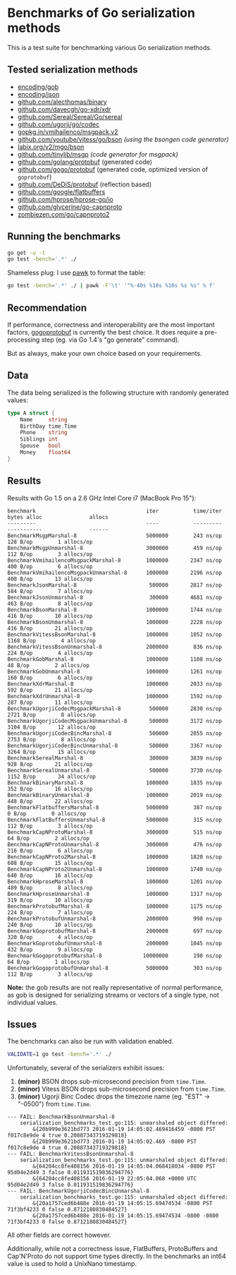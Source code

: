 # Benchmarks of Go serialization methods

This is a test suite for benchmarking various Go serialization methods.

## Tested serialization methods

- [encoding/gob](http://golang.org/pkg/encoding/gob/)
- [encoding/json](http://golang.org/pkg/encoding/json/)
- [github.com/alecthomas/binary](https://github.com/alecthomas/binary)
- [github.com/davecgh/go-xdr/xdr](https://github.com/davecgh/go-xdr)
- [github.com/Sereal/Sereal/Go/sereal](https://github.com/Sereal/Sereal)
- [github.com/ugorji/go/codec](https://github.com/ugorji/go/tree/master/codec)
- [gopkg.in/vmihailenco/msgpack.v2](https://github.com/vmihailenco/msgpack)
- [github.com/youtube/vitess/go/bson](https://github.com/youtube/vitess/tree/master/go/bson) *(using the bsongen code generator)*
- [labix.org/v2/mgo/bson](https://labix.org/v2/mgo/bson)
- [github.com/tinylib/msgp](https://github.com/tinylib/msgp) *(code generator for msgpack)*
- [github.com/golang/protobuf](https://github.com/golang/protobuf) (generated code)
- [github.com/gogo/protobuf](https://gogo.github.io/) (generated code, optimized version of `goprotobuf`)
- [github.com/DeDiS/protobuf](https://github.com/DeDiS/protobuf) (reflection based)
- [github.com/google/flatbuffers](https://github.com/google/flatbuffers)
- [github.com/hprose/hprose-go/io](https://github.com/hprose/hprose-go)
- [github.com/glycerine/go-capnproto](https://github.com/glycerine/go-capnproto)
- [zombiezen.com/go/capnproto2](https://godoc.org/zombiezen.com/go/capnproto2)


## Running the benchmarks

```bash
go get -u -t
go test -bench='.*' ./
```

Shameless plug: I use [pawk](https://github.com/alecthomas/pawk) to format the table:

```bash
go test -bench='.*' ./ | pawk -F'\t' '"%-40s %10s %10s %s %s" % f'
```

## Recommendation

If performance, correctness and interoperability are the most
important factors, [gogoprotobuf](https://gogo.github.io/) is
currently the best choice. It does require a pre-processing step (eg.
via Go 1.4's "go generate" command).

But as always, make your own choice based on your requirements.

## Data

The data being serialized is the following structure with randomly generated values:

```go
type A struct {
    Name     string
    BirthDay time.Time
    Phone    string
    Siblings int
    Spouse   bool
    Money    float64
}
```


## Results

Results with Go 1.5 on a 2.6 GHz Intel Core i7 (MacBook Pro 15"):

```
benchmark                                   iter           time/iter      bytes alloc               allocs
---------                                   ----           ---------      -----------               ------
BenchmarkMsgpMarshal-8                      5000000        243 ns/op      128 B/op        1 allocs/op
BenchmarkMsgpUnmarshal-8                    3000000        459 ns/op      112 B/op        3 allocs/op
BenchmarkVmihailencoMsgpackMarshal-8        1000000       2347 ns/op      400 B/op        6 allocs/op
BenchmarkVmihailencoMsgpackUnmarshal-8      1000000       2196 ns/op      400 B/op       13 allocs/op
BenchmarkJsonMarshal-8                       500000       2817 ns/op      584 B/op        7 allocs/op
BenchmarkJsonUnmarshal-8                     300000       4681 ns/op      463 B/op        8 allocs/op
BenchmarkBsonMarshal-8                      1000000       1744 ns/op      416 B/op       10 allocs/op
BenchmarkBsonUnmarshal-8                    1000000       2228 ns/op      416 B/op       21 allocs/op
BenchmarkVitessBsonMarshal-8                1000000       1052 ns/op     1168 B/op        4 allocs/op
BenchmarkVitessBsonUnmarshal-8              2000000        836 ns/op      224 B/op        4 allocs/op
BenchmarkGobMarshal-8                       1000000       1108 ns/op       48 B/op        2 allocs/op
BenchmarkGobUnmarshal-8                     1000000       1261 ns/op      160 B/op        6 allocs/op
BenchmarkXdrMarshal-8                       1000000       2033 ns/op      592 B/op       21 allocs/op
BenchmarkXdrUnmarshal-8                     1000000       1592 ns/op      287 B/op       11 allocs/op
BenchmarkUgorjiCodecMsgpackMarshal-8         500000       2830 ns/op     2721 B/op        8 allocs/op
BenchmarkUgorjiCodecMsgpackUnmarshal-8       500000       3172 ns/op     3104 B/op       12 allocs/op
BenchmarkUgorjiCodecBincMarshal-8            500000       2855 ns/op     2753 B/op        8 allocs/op
BenchmarkUgorjiCodecBincUnmarshal-8          500000       3367 ns/op     3264 B/op       15 allocs/op
BenchmarkSerealMarshal-8                     300000       3839 ns/op      928 B/op       21 allocs/op
BenchmarkSerealUnmarshal-8                   500000       3730 ns/op     1152 B/op       34 allocs/op
BenchmarkBinaryMarshal-8                    1000000       1835 ns/op      352 B/op       16 allocs/op
BenchmarkBinaryUnmarshal-8                  1000000       2019 ns/op      448 B/op       22 allocs/op
BenchmarkFlatbuffersMarshal-8               5000000        387 ns/op        0 B/op        0 allocs/op
BenchmarkFlatBuffersUnmarshal-8             5000000        315 ns/op      112 B/op        3 allocs/op
BenchmarkCapNProtoMarshal-8                 3000000        515 ns/op       64 B/op        2 allocs/op
BenchmarkCapNProtoUnmarshal-8               3000000        476 ns/op      216 B/op        6 allocs/op
BenchmarkCapNProto2Marshal-8                1000000       1820 ns/op      608 B/op       15 allocs/op
BenchmarkCapNProto2Unmarshal-8              1000000       1740 ns/op      640 B/op       16 allocs/op
BenchmarkHproseMarshal-8                    1000000       1201 ns/op      489 B/op        8 allocs/op
BenchmarkHproseUnmarshal-8                  1000000       1317 ns/op      319 B/op       10 allocs/op
BenchmarkProtobufMarshal-8                  1000000       1175 ns/op      224 B/op        7 allocs/op
BenchmarkProtobufUnmarshal-8                2000000        998 ns/op      240 B/op       10 allocs/op
BenchmarkGoprotobufMarshal-8                2000000        697 ns/op      320 B/op        4 allocs/op
BenchmarkGoprotobufUnmarshal-8              2000000       1045 ns/op      432 B/op        9 allocs/op
BenchmarkGogoprotobufMarshal-8             10000000        198 ns/op       64 B/op        1 allocs/op
BenchmarkGogoprotobufUnmarshal-8            5000000        303 ns/op      112 B/op        3 allocs/op
```

**Note:** the gob results are not really representative of normal performance, as gob is designed for serializing streams or vectors of a single type, not individual values.


## Issues


The benchmarks can also be run with validation enabled.

```bash
VALIDATE=1 go test -bench='.*' ./
```

Unfortunately, several of the serializers exhibit issues:

1. **(minor)** BSON drops sub-microsecond precision from `time.Time`.
2. **(minor)** Vitess BSON drops sub-microsecond precision from `time.Time`.
3. **(minor)** Ugorji Binc Codec drops the timezone name (eg. "EST" -> "-0500") from `time.Time`.

```
--- FAIL: BenchmarkBsonUnmarshal-8
    serialization_benchmarks_test.go:115: unmarshaled object differed:
        &{20b999e3621bd773 2016-01-19 14:05:02.469416459 -0800 PST f017c8e9de 4 true 0.20887343719329818}
        &{20b999e3621bd773 2016-01-19 14:05:02.469 -0800 PST f017c8e9de 4 true 0.20887343719329818}
--- FAIL: BenchmarkVitessBsonUnmarshal-8
    serialization_benchmarks_test.go:115: unmarshaled object differed:
        &{64204cc8fe408156 2016-01-19 14:05:04.068418034 -0800 PST 95d04e2d49 3 false 0.011931519836294776}
        &{64204cc8fe408156 2016-01-19 22:05:04.068 +0000 UTC 95d04e2d49 3 false 0.011931519836294776}
--- FAIL: BenchmarkUgorjiCodecBincUnmarshal-8
    serialization_benchmarks_test.go:115: unmarshaled object differed:
        &{20a1757ced6b488e 2016-01-19 14:05:15.69474534 -0800 PST 71f3bf4233 0 false 0.8712180830484527}
        &{20a1757ced6b488e 2016-01-19 14:05:15.69474534 -0800 -0800 71f3bf4233 0 false 0.8712180830484527}
```

All other fields are correct however.

Additionally, while not a correctness issue, FlatBuffers, ProtoBuffers and Cap'N'Proto do not
support time types directly. In the benchmarks an int64 value is used to hold a UnixNano timestamp.
